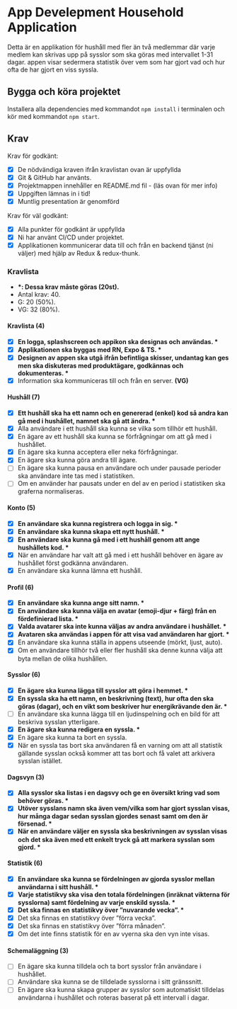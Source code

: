# App Develepment Household Application

Detta är en applikation för hushåll med fler än två medlemmar där varje medlem kan skrivas upp på sysslor som ska göras med intervallet 1-31 dagar.
appen visar sedermera statistik över vem som har gjort vad och hur ofta de har gjort en viss syssla.

## Bygga och köra projektet

Installera alla dependencies med kommandot `npm install` i terminalen och kör med kommandot `npm start`.

## Krav

Krav för godkänt:

- [x] De nödvändiga kraven ifrån kravlistan ovan är uppfyllda
- [x] Git & GitHub har använts.
- [x] Projektmappen innehåller en README.md fil - (läs ovan för mer info)
- [x] Uppgiften lämnas in i tid!
- [x] Muntlig presentation är genomförd

Krav för väl godkänt:

- [x] Alla punkter för godkänt är uppfyllda
- [x] Ni har använt CI/CD under projektet.
- [x] Applikationen kommunicerar data till och från en backend tjänst (ni väljer) med hjälp av Redux & redux-thunk.

### Kravlista

- **\*: Dessa krav måste göras (20st).**
- Antal krav: 40.
- G: 20 (50%).
- VG: 32 (80%).

#### Kravlista (4)

- [x] **En logga, splashscreen och appikon ska designas och användas. \***
- [x] **Applikationen ska byggas med RN, Expo & TS. \***
- [x] **Designen av appen ska utgå ifrån befintliga skisser, undantag kan ges men ska diskuteras med produktägare, godkännas och dokumenteras. \***
- [x] Information ska kommuniceras till och från en server. **(VG)**

#### Hushåll (7)

- [x] **Ett hushåll ska ha ett namn och en genererad (enkel) kod så andra kan gå med i hushållet, namnet ska gå att ändra. \***
- [x] Alla användare i ett hushåll ska kunna se vilka som tillhör ett hushåll.
- [x] En ägare av ett hushåll ska kunna se förfrågningar om att gå med i hushållet.
- [x] En ägare ska kunna acceptera eller neka förfrågningar.
- [x] En ägare ska kunna göra andra till ägare.
- [ ] En ägare ska kunna pausa en användare och under pausade perioder ska användare inte tas med i statistiken.
- [ ] Om en använder har pausats under en del av en period i statistiken ska graferna normaliseras.

#### Konto (5)

- [x] **En användare ska kunna registrera och logga in sig. \***
- [x] **En användare ska kunna skapa ett nytt hushåll. \***
- [x] **En användare ska kunna gå med i ett hushåll genom att ange hushållets kod. \***
- [x] När en användare har valt att gå med i ett hushåll behöver en ägare av hushållet först godkänna användaren.
- [x] En användare ska kunna lämna ett hushåll.

#### Profil (6)

- [x] **En användare ska kunna ange sitt namn. \***
- [x] **En användare ska kunna välja en avatar (emoji-djur + färg) från en fördefinierad lista. \***
- [x] **Valda avatarer ska inte kunna väljas av andra användare i hushållet. \***
- [x] **Avataren ska användas i appen för att visa vad användaren har gjort. \***
- [x] En användare ska kunna ställa in appens utseende (mörkt, ljust, auto).
- [x] Om en användare tillhör två eller fler hushåll ska denne kunna välja att byta mellan de olika hushållen.

#### Sysslor (6)

- [x] **En ägare ska kunna lägga till sysslor att göra i hemmet. \***
- [x] **En syssla ska ha ett namn, en beskrivning (text), hur ofta den ska göras (dagar), och en vikt som beskriver hur energikrävande den är. \***
- [ ] En användare ska kunna lägga till en ljudinspelning och en bild för att beskriva sysslan ytterligare.
- [x] **En ägare ska kunna redigera en syssla. \***
- [x] En ägare ska kunna ta bort en syssla.
- [x] När en syssla tas bort ska användaren få en varning om att all statistik gällande sysslan också kommer att tas bort och få valet att arkivera sysslan istället.

#### Dagsvyn (3)

- [x] **Alla sysslor ska listas i en dagsvy och ge en översikt kring vad som behöver göras. \***
- [x] **Utöver sysslans namn ska även vem/vilka som har gjort sysslan visas, hur många dagar sedan sysslan gjordes senast samt om den är försenad. \***
- [x] **När en användare väljer en syssla ska beskrivningen av sysslan visas och det ska även med ett enkelt tryck gå att markera sysslan som gjord. \***

#### Statistik (6)

- [x] **En användare ska kunna se fördelningen av gjorda sysslor mellan användarna i sitt hushåll. \***
- [x] **Varje statistikvy ska visa den totala fördelningen (inräknat vikterna för sysslorna) samt fördelning av varje enskild syssla. \***
- [x] **Det ska finnas en statistikvy över ”nuvarande vecka”. \***
- [x] Det ska finnas en statistikvy över ”förra vecka”.
- [x] Det ska finnas en statistikvy över ”förra månaden”.
- [x] Om det inte finns statistik för en av vyerna ska den vyn inte visas.

#### Schemaläggning (3)

- [ ] En ägare ska kunna tilldela och ta bort sysslor från användare i hushållet.
- [ ] Användare ska kunna se de tilldelade sysslorna i sitt gränssnitt.
- [ ] En ägare ska kunna skapa grupper av sysslor som automatiskt tilldelas användarna i hushållet och roteras baserat på ett intervall i dagar.
